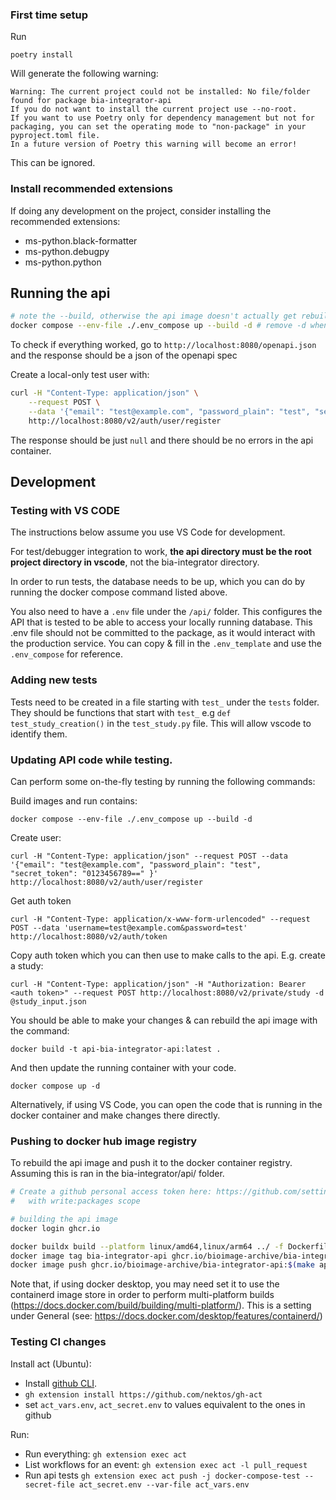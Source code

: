 ### First time setup

Run
```
poetry install
```
Will generate the following warning:
```
Warning: The current project could not be installed: No file/folder found for package bia-integrator-api
If you do not want to install the current project use --no-root.
If you want to use Poetry only for dependency management but not for packaging, you can set the operating mode to "non-package" in your pyproject.toml file.
In a future version of Poetry this warning will become an error!
```
This can be ignored.

### Install recommended extensions

If doing any development on the project, consider installing the recommended extensions:

* ms-python.black-formatter
* ms-python.debugpy
* ms-python.python


## Running the api
 
```sh
# note the --build, otherwise the api image doesn't actually get rebuilt to reflect changes
docker compose --env-file ./.env_compose up --build -d # remove -d when first setting up, to make any problems obvious 
```

To check if everything worked, go to `http://localhost:8080/openapi.json` and the response should be a json of the openapi spec

Create a local-only test user with:

```bash
curl -H "Content-Type: application/json" \
    --request POST \
    --data '{"email": "test@example.com", "password_plain": "test", "secret_token": "0123456789==" }' \
    http://localhost:8080/v2/auth/user/register
```

The response should be just `null` and there should be no errors in the api container.

## Development

### Testing with VS CODE

The instructions below assume you use VS Code for development.

For test/debugger integration to work, **the api directory must be the root project directory in vscode**, not the bia-integrator directory.

In order to run tests, the database needs to be up, which you can do by running the docker compose command listed above.

You also need to have a `.env` file under the `/api/` folder. This configures the API that is tested to be able to access your locally running database. This .env file should not be committed to the package, as it would interact with the production service. You can copy & fill in the `.env_template` and use the `.env_compose` for reference.

### Adding new tests

Tests need to be created in a file starting with `test_` under the `tests` folder. They should be functions that start with `test_` e.g `def test_study_creation()` in the `test_study.py` file. This will allow vscode to identify them. 

### Updating API code while testing.

Can perform some on-the-fly testing by running the following commands:

Build images and run contains:

`docker compose --env-file ./.env_compose up --build -d`

Create user:

`curl -H "Content-Type: application/json" --request POST --data '{"email": "test@example.com", "password_plain": "test", "secret_token": "0123456789==" }'  http://localhost:8080/v2/auth/user/register`

Get auth token

`curl -H "Content-Type: application/x-www-form-urlencoded" --request POST --data 'username=test@example.com&password=test'  http://localhost:8080/v2/auth/token`

Copy auth token which you can then use to make calls to the api. E.g. create a study:

`curl -H "Content-Type: application/json" -H "Authorization: Bearer <auth token>" --request POST http://localhost:8080/v2/private/study -d @study_input.json`

You should be able to make your changes & can rebuild the api image with the command:

`docker build -t api-bia-integrator-api:latest .`

And then update the running container with your code.

`docker compose up -d`

Alternatively, if using VS Code, you can open the code that is running in the docker container and make changes there directly.


### Pushing to docker hub image registry

To rebuild the api image and push it to the docker container registry. Assuming this is ran in the bia-integrator/api/ folder.

```sh
# Create a github personal access token here: https://github.com/settings/tokens
#   with write:packages scope

# building the api image
docker login ghcr.io

docker buildx build --platform linux/amd64,linux/arm64 ../ -f Dockerfile -t bia-integrator-api
docker image tag bia-integrator-api ghcr.io/bioimage-archive/bia-integrator-api:$(make api.version)
docker image push ghcr.io/bioimage-archive/bia-integrator-api:$(make api.version)
```
Note that, if using docker desktop, you may need set it to use the containerd image store in order to perform multi-platform builds (https://docs.docker.com/build/building/multi-platform/). This is a setting under General (see: https://docs.docker.com/desktop/features/containerd/)

### Testing CI changes

Install act (Ubuntu):
* Install [github CLI](https://github.com/cli/cli/blob/trunk/docs/install_linux.md). 
* `gh extension install https://github.com/nektos/gh-act`
* set `act_vars.env`, `act_secret.env` to values equivalent to the ones in github

Run:
* Run everything: `gh extension exec act`
* List workflows for an event: `gh extension exec act -l pull_request`
* Run api tests `gh extension exec act push -j docker-compose-test --secret-file act_secret.env --var-file act_vars.env`

